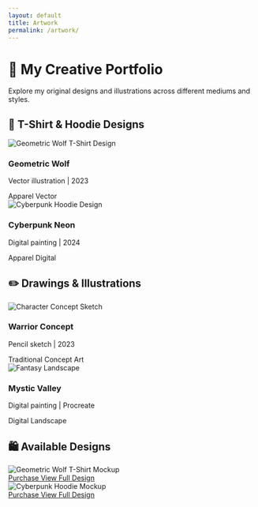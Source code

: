 ```yaml
---
layout: default
title: Artwork
permalink: /artwork/
---
```


# 🎨 My Creative Portfolio

Explore my original designs and illustrations across different mediums and styles.

## 👕 T-Shirt & Hoodie Designs

<div class="art-gallery">
  <!-- Design 1 -->
  <div class="art-item">
    <img src="/assets/art/tshirt-design1.jpg" alt="Geometric Wolf T-Shirt Design" loading="lazy">
    <div class="art-info">
      <h3>Geometric Wolf</h3>
      <p>Vector illustration | 2023</p>
      <div class="art-tags">
        <span class="tag-apparel">Apparel</span>
        <span class="tag-vector">Vector</span>
      </div>
    </div>
  </div>

  <!-- Design 2 -->
  <div class="art-item">
    <img src="/assets/art/hoodie-design1.jpg" alt="Cyberpunk Hoodie Design" loading="lazy">
    <div class="art-info">
      <h3>Cyberpunk Neon</h3>
      <p>Digital painting | 2024</p>
      <div class="art-tags">
        <span class="tag-apparel">Apparel</span>
        <span class="tag-digital">Digital</span>
      </div>
    </div>
  </div>
</div>

## ✏️ Drawings & Illustrations

<div class="art-gallery">
  <!-- Illustration 1 -->
  <div class="art-item">
    <img src="/assets/art/sketch1.jpg" alt="Character Concept Sketch" loading="lazy">
    <div class="art-info">
      <h3>Warrior Concept</h3>
      <p>Pencil sketch | 2023</p>
      <div class="art-tags">
        <span class="tag-traditional">Traditional</span>
        <span class="tag-concept">Concept Art</span>
      </div>
    </div>
  </div>

  <!-- Illustration 2 -->
  <div class="art-item">
    <img src="/assets/art/digital1.jpg" alt="Fantasy Landscape" loading="lazy">
    <div class="art-info">
      <h3>Mystic Valley</h3>
      <p>Digital painting | Procreate</p>
      <div class="art-tags">
        <span class="tag-digital">Digital</span>
        <span class="tag-landscape">Landscape</span>
      </div>
    </div>
  </div>
</div>

## 🛍️ Available Designs

<div class="store-grid">
  <div class="store-item">
    <img src="/assets/art/tshirt-mockup1.jpg" alt="Geometric Wolf T-Shirt Mockup" class="store-image">
    <div class="store-actions">
      <a href="#" class="store-link">
        <i class="fas fa-shopping-cart"></i> Purchase
      </a>
      <a href="/assets/art/tshirt-design1-full.jpg" class="store-link lightbox-trigger">
        <i class="fas fa-expand"></i> View Full Design
      </a>
    </div>
  </div>
  
  <div class="store-item">
    <img src="/assets/art/hoodie-mockup1.jpg" alt="Cyberpunk Hoodie Mockup" class="store-image">
    <div class="store-actions">
      <a href="#" class="store-link">
        <i class="fas fa-shopping-cart"></i> Purchase
      </a>
      <a href="/assets/art/hoodie-design1-full.jpg" class="store-link lightbox-trigger">
        <i class="fas fa-expand"></i> View Full Design
      </a>
    </div>
  </div>
</div>
